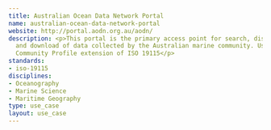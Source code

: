 ```yaml
---
title: Australian Ocean Data Network Portal
name: australian-ocean-data-network-portal
website: http://portal.aodn.org.au/aodn/
description: <p>This portal is the primary access point for search, discovery, access
  and download of data collected by the Australian marine community. Uses the Marine
  Community Profile extension of ISO 19115</p>
standards:
- iso-19115
disciplines:
- Oceanography
- Marine Science
- Maritime Geography
type: use_case
layout: use_case
---
```


